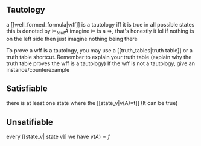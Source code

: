 ## Tautology
a [[well_formed_formula|wff]] is a tautology iff it is true in all possible states
this is denoted by $\vDash _{taut} A$ 
imagine $\vDash$ is a $\Rightarrow$, that's honestly it lol
if nothing is on the left side then just imagine nothing being there

To prove a wff is a tautology, you may use a [[truth_tables|truth table]] or a truth table shortcut. Remember to explain your truth table (explain why the truth table proves the wff is a tautology)
If the wff is not a tautology, give an instance/counterexample

## Satisfiable
there is at least one state where the [[state_v|v(A)=t]]  (It can be true)

## Unsatifiable
every [[state_v| state v]] we have $v(A)=f$



